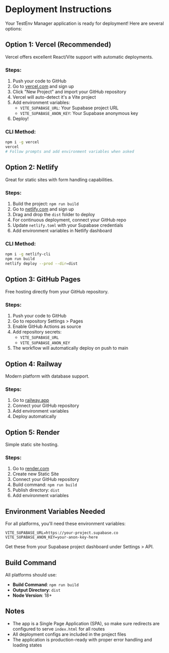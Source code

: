# Deployment Instructions

Your TestEnv Manager application is ready for deployment! Here are several options:

## Option 1: Vercel (Recommended)

Vercel offers excellent React/Vite support with automatic deployments.

### Steps:
1. Push your code to GitHub
2. Go to [vercel.com](https://vercel.com) and sign up
3. Click "New Project" and import your GitHub repository
4. Vercel will auto-detect it's a Vite project
5. Add environment variables:
   - `VITE_SUPABASE_URL`: Your Supabase project URL
   - `VITE_SUPABASE_ANON_KEY`: Your Supabase anonymous key
6. Deploy!

### CLI Method:
```bash
npm i -g vercel
vercel
# Follow prompts and add environment variables when asked
```

## Option 2: Netlify

Great for static sites with form handling capabilities.

### Steps:
1. Build the project: `npm run build`
2. Go to [netlify.com](https://netlify.com) and sign up
3. Drag and drop the `dist` folder to deploy
4. For continuous deployment, connect your GitHub repo
5. Update `netlify.toml` with your Supabase credentials
6. Add environment variables in Netlify dashboard

### CLI Method:
```bash
npm i -g netlify-cli
npm run build
netlify deploy --prod --dir=dist
```

## Option 3: GitHub Pages

Free hosting directly from your GitHub repository.

### Steps:
1. Push your code to GitHub
2. Go to repository Settings > Pages
3. Enable GitHub Actions as source
4. Add repository secrets:
   - `VITE_SUPABASE_URL`
   - `VITE_SUPABASE_ANON_KEY`
5. The workflow will automatically deploy on push to main

## Option 4: Railway

Modern platform with database support.

### Steps:
1. Go to [railway.app](https://railway.app)
2. Connect your GitHub repository
3. Add environment variables
4. Deploy automatically

## Option 5: Render

Simple static site hosting.

### Steps:
1. Go to [render.com](https://render.com)
2. Create new Static Site
3. Connect your GitHub repository
4. Build command: `npm run build`
5. Publish directory: `dist`
6. Add environment variables

## Environment Variables Needed

For all platforms, you'll need these environment variables:

```
VITE_SUPABASE_URL=https://your-project.supabase.co
VITE_SUPABASE_ANON_KEY=your-anon-key-here
```

Get these from your Supabase project dashboard under Settings > API.

## Build Command

All platforms should use:
- **Build Command**: `npm run build`
- **Output Directory**: `dist`
- **Node Version**: 18+

## Notes

- The app is a Single Page Application (SPA), so make sure redirects are configured to serve `index.html` for all routes
- All deployment configs are included in the project files
- The application is production-ready with proper error handling and loading states